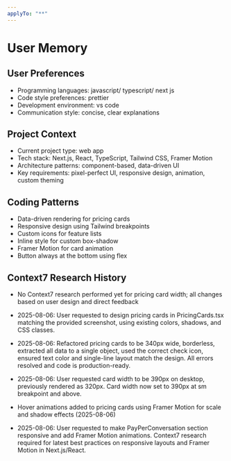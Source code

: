 ```yaml
---
applyTo: "**"
---
```


# User Memory

## User Preferences

- Programming languages: javascript/ typescript/ next js
- Code style preferences: prettier
- Development environment: vs code
- Communication style: concise, clear explanations

## Project Context

- Current project type: web app
- Tech stack: Next.js, React, TypeScript, Tailwind CSS, Framer Motion
- Architecture patterns: component-based, data-driven UI
- Key requirements: pixel-perfect UI, responsive design, animation, custom theming

## Coding Patterns

- Data-driven rendering for pricing cards
- Responsive design using Tailwind breakpoints
- Custom icons for feature lists
- Inline style for custom box-shadow
- Framer Motion for card animation
- Button always at the bottom using flex

## Context7 Research History

- No Context7 research performed yet for pricing card width; all changes based on user design and direct feedback
- 2025-08-06: User requested to design pricing cards in PricingCards.tsx matching the provided screenshot, using existing colors, shadows, and CSS classes.
- 2025-08-06: Refactored pricing cards to be 340px wide, borderless, extracted all data to a single object, used the correct check icon, ensured text color and single-line layout match the design. All errors resolved and code is production-ready.
- 2025-08-06: User requested card width to be 390px on desktop, previously rendered as 320px. Card width now set to 390px at sm breakpoint and above.
- Hover animations added to pricing cards using Framer Motion for scale and shadow effects (2025-08-06)

- 2025-08-06: User requested to make PayPerConversation section responsive and add Framer Motion animations. Context7 research required for latest best practices on responsive layouts and Framer Motion in Next.js/React.
